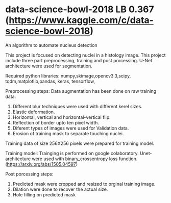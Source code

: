 # data-science-bowl-2018 LB 0.367  (https://www.kaggle.com/c/data-science-bowl-2018)
An algorithm to automate nucleus detection

This project is focused on detecting nuclei in a histology image. This project include three part preprocessing, training and post processing. 
U-Net architecture were used for segmentation.

Required python libraries: numpy,skimage,opencv3.3,scipy, tqdm,matplotlib,pandas, keras, tensorflow,   

Preprocessing steps: 
Data augmentation has been done on raw training data. 
1. Different blur techniques were used with different kerel sizes.
2. Elastic deformation.
3. Horizontal, vertical and horizontal-vertical flip.
4. Reflection of border upto ten pixel width.
5. Diferent types of images were used for Validation data. 
6. Erosion of training mask to separate touching nuclei.

Training data of size 256X256 pixels were prepared for training model.

Training model:
Trainging is performed on google colaboratory.
Unet-architecture were used with binary_crossentropy loss function. 
(https://arxiv.org/abs/1505.04597)

Post porcessing steps:
1. Predicted mask were cropped and resized to orginal training image.
2. Dilation were done to recover the actual size.
3. Hole filling on predicted mask
